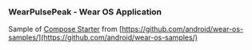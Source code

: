### WearPulsePeak - Wear OS Application

Sample of [Compose Starter](https://github.com/android/wear-os-samples/tree/main/ComposeStarter) from [https://github.com/android/wear-os-samples/](https://github.com/android/wear-os-samples/)
